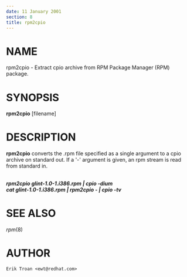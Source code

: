 ```yaml
---
date: 11 January 2001
section: 8
title: rpm2cpio
---
```


NAME
====

rpm2cpio - Extract cpio archive from RPM Package Manager (RPM) package.

SYNOPSIS
========

**rpm2cpio** \[filename\]

DESCRIPTION
===========

**rpm2cpio** converts the .rpm file specified as a single argument to a
cpio archive on standard out. If a \'-\' argument is given, an rpm
stream is read from standard in.

\
***rpm2cpio glint-1.0-1.i386.rpm \| cpio -dium***\
***cat glint-1.0-1.i386.rpm \| rpm2cpio - \| cpio -tv***

SEE ALSO
========

*rpm*(8)

AUTHOR
======

    Erik Troan <ewt@redhat.com>
